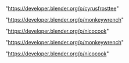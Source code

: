 "https://developer.blender.org/p/cyrusfrosttee"

"https://developer.blender.org/p/monkeywrench"

"https://developer.blender.org/p/nicocook"

 
"https://developer.blender.org/p/monkeywrench"


"https://developer.blender.org/p/nicocook"


 

